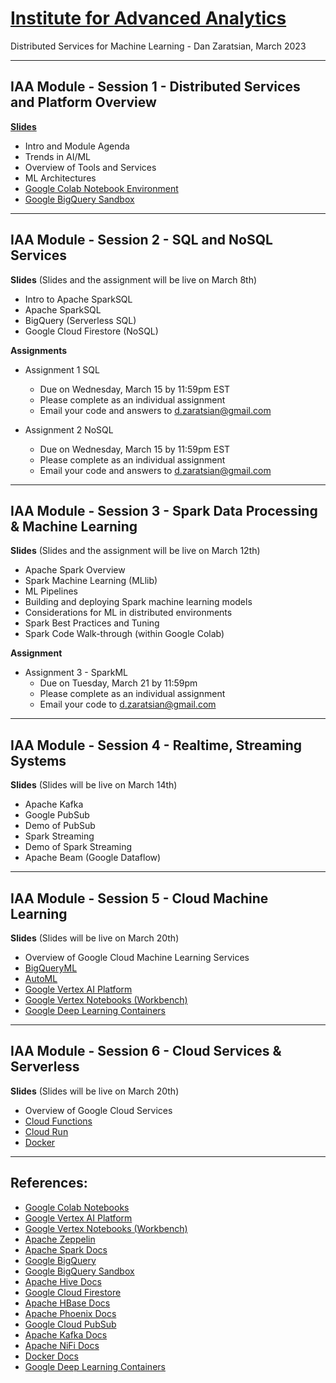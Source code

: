# [Institute for Advanced Analytics](https://analytics.ncsu.edu/)
Distributed Services for Machine Learning - Dan Zaratsian, March 2023


---
## IAA Module - Session 1 - Distributed Services and Platform Overview

[**Slides**](https://docs.google.com/presentation/d/1CC03MXct8pW9DblZ4i7sICcYlbXg81xgyB1DLtDh_ig/edit?usp=sharing)

* Intro and Module Agenda
* Trends in AI/ML
* Overview of Tools and Services
* ML Architectures
* [Google Colab Notebook Environment](https://colab.sandbox.google.com/)
* [Google BigQuery Sandbox](https://console.cloud.google.com/bigquery)

---
## IAA Module - Session 2 - SQL and NoSQL Services

**Slides** (Slides and the assignment will be live on March 8th)

* Intro to Apache SparkSQL
* Apache SparkSQL
* BigQuery (Serverless SQL)
* Google Cloud Firestore (NoSQL)

**Assignments**
* Assignment 1 SQL
  - Due on Wednesday, March 15 by 11:59pm EST
  - Please complete as an individual assignment
  - Email your code and answers to d.zaratsian@gmail.com

* Assignment 2 NoSQL
  - Due on Wednesday, March 15 by 11:59pm EST
  - Please complete as an individual assignment
  - Email your code and answers to d.zaratsian@gmail.com

---
## IAA Module - Session 3 - Spark Data Processing & Machine Learning

**Slides** (Slides and the assignment will be live on March 12th)

* Apache Spark Overview
* Spark Machine Learning (MLlib)
* ML Pipelines
* Building and deploying Spark machine learning models
* Considerations for ML in distributed environments
* Spark Best Practices and Tuning
* Spark Code Walk-through (within Google Colab)

**Assignment**
* Assignment 3 - SparkML
  - Due on Tuesday, March 21 by 11:59pm
  - Please complete as an individual assignment
  - Email your code to d.zaratsian@gmail.com

---
## IAA Module - Session 4 - Realtime, Streaming Systems

**Slides** (Slides will be live on March 14th)

* Apache Kafka
* Google PubSub
* Demo of PubSub
* Spark Streaming
* Demo of Spark Streaming
* Apache Beam (Google Dataflow)

---
## IAA Module - Session 5 - Cloud Machine Learning

**Slides** (Slides will be live on March 20th)

* Overview of Google Cloud Machine Learning Services
* [BigQueryML](https://cloud.google.com/bigquery-ml/docs/introduction)
* [AutoML](https://cloud.google.com/automl)
* [Google Vertex AI Platform](https://cloud.google.com/vertex-ai/docs/start/introduction-unified-platform)
* [Google Vertex Notebooks (Workbench)](https://cloud.google.com/vertex-ai/docs/workbench/introduction)
* [Google Deep Learning Containers](https://cloud.google.com/deep-learning-containers/docs/choosing-container)

---
## IAA Module - Session 6 - Cloud Services & Serverless

**Slides** (Slides will be live on March 20th)

* Overview of Google Cloud Services
* [Cloud Functions](https://cloud.google.com/functions)
* [Cloud Run](https://cloud.google.com/run)
* [Docker](https://docs.docker.com/)

---

## References:

* [Google Colab Notebooks](https://colab.sandbox.google.com)
* [Google Vertex AI Platform](https://cloud.google.com/vertex-ai/docs/start/introduction-unified-platform)
* [Google Vertex Notebooks (Workbench)](https://cloud.google.com/vertex-ai/docs/workbench/introduction)
* [Apache Zeppelin](https://zeppelin.apache.org/)
* [Apache Spark Docs](https://spark.apache.org/docs/latest/)
* [Google BigQuery](https://cloud.google.com/bigquery/what-is-bigquery)
* [Google BigQuery Sandbox](https://console.cloud.google.com/bigquery)
* [Apache Hive Docs](https://cwiki.apache.org/confluence/display/Hive/GettingStarted)
* [Google Cloud Firestore](https://cloud.google.com/firestore/docs)
* [Apache HBase Docs](https://hbase.apache.org/book.html)
* [Apache Phoenix Docs](https://phoenix.apache.org/)
* [Google Cloud PubSub](https://cloud.google.com/pubsub/docs/concepts)
* [Apache Kafka Docs](https://kafka.apache.org/20/documentation.html)
* [Apache NiFi Docs](https://nifi.apache.org/docs.html)
* [Docker Docs](https://docs.docker.com/)
* [Google Deep Learning Containers](https://cloud.google.com/deep-learning-containers/docs/choosing-container)

